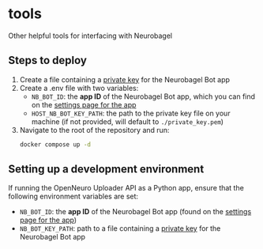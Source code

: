 # tools
Other helpful tools for interfacing with Neurobagel

## Steps to deploy
1. Create a file containing a [private key](https://docs.github.com/en/apps/creating-github-apps/authenticating-with-a-github-app/managing-private-keys-for-github-apps) for the Neurobagel Bot app
2. Create a .env file with two variables:
    - `NB_BOT_ID`: the **app ID** of the Neurobagel Bot app, which you can find on the [settings page for the app](https://docs.github.com/en/apps/maintaining-github-apps/modifying-a-github-app-registration#navigating-to-your-github-app-settings)
    - `HOST_NB_BOT_KEY_PATH`: the path to the private key file on your machine (if not provided, will default to `./private_key.pem`)
3. Navigate to the root of the repository and run:
    ```bash
    docker compose up -d
    ```

## Setting up a development environment
If running the OpenNeuro Uploader API as a Python app, ensure that the following environment variables are set:
- `NB_BOT_ID`: the **app ID** of the Neurobagel Bot app (found on the [settings page for the app](https://docs.github.com/en/apps/maintaining-github-apps/modifying-a-github-app-registration#navigating-to-your-github-app-settings))
- `NB_BOT_KEY_PATH`: path to a file containing a [private key](https://docs.github.com/en/apps/creating-github-apps/authenticating-with-a-github-app/managing-private-keys-for-github-apps) for the Neurobagel Bot app

